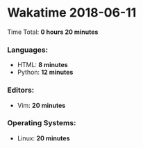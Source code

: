 # Wakatime 2018-06-11

Time Total: **0 hours 20 minutes**

### Languages:
- HTML: **8 minutes** 
- Python: **12 minutes** 

### Editors:
- Vim: **20 minutes** 

### Operating Systems:
- Linux: **20 minutes** 

